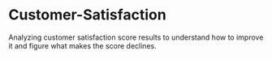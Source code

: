 # Customer-Satisfaction
Analyzing customer satisfaction score results to understand how to improve it and figure what makes the score declines.
